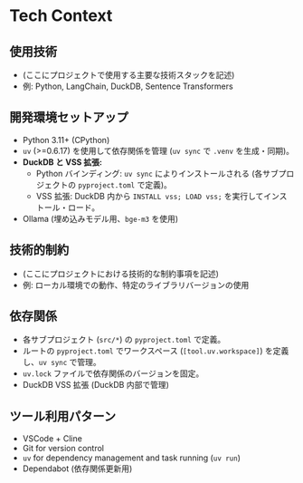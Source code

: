 # Tech Context

## 使用技術

- (ここにプロジェクトで使用する主要な技術スタックを記述)
- 例: Python, LangChain, DuckDB, Sentence Transformers

## 開発環境セットアップ

- Python 3.11+ (CPython)
- `uv` (>=0.6.17) を使用して依存関係を管理 (`uv sync` で `.venv` を生成・同期)。
- **DuckDB と VSS 拡張:**
    - Python バインディング: `uv sync` によりインストールされる (各サブプロジェクトの `pyproject.toml` で定義)。
    - VSS 拡張: DuckDB 内から `INSTALL vss; LOAD vss;` を実行してインストール・ロード。
- Ollama (埋め込みモデル用、`bge-m3` を使用)

## 技術的制約

- (ここにプロジェクトにおける技術的な制約事項を記述)
- 例: ローカル環境での動作、特定のライブラリバージョンの使用

## 依存関係

- 各サブプロジェクト (`src/*`) の `pyproject.toml` で定義。
- ルートの `pyproject.toml` でワークスペース (`[tool.uv.workspace]`) を定義し、`uv sync` で管理。
- `uv.lock` ファイルで依存関係のバージョンを固定。
- DuckDB VSS 拡張 (DuckDB 内部で管理)

## ツール利用パターン

- VSCode + Cline
- Git for version control
- `uv` for dependency management and task running (`uv run`)
- Dependabot (依存関係更新用)
